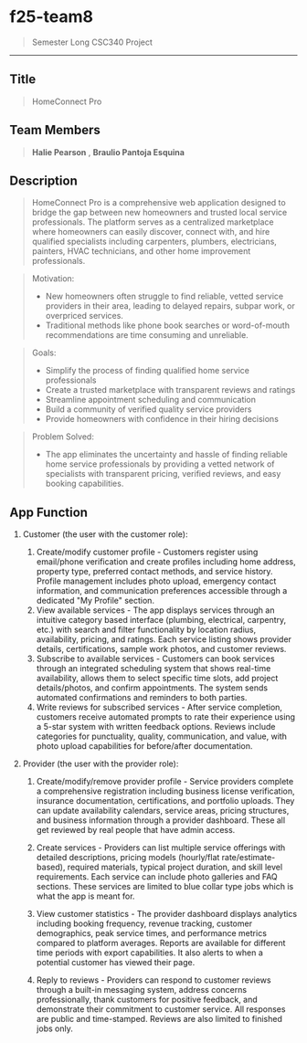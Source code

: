 # f25-team8
>Semester Long CSC340 Project
--------------------------------------------------------------------------
## Title
> HomeConnect Pro

## Team Members
> **Halie Pearson**
  , **Braulio Pantoja Esquina**

## Description

> HomeConnect Pro is a comprehensive web application designed to bridge the gap between new homeowners and trusted local service professionals. The platform serves as a centralized marketplace where homeowners can easily discover, connect with, and hire qualified specialists including carpenters, plumbers, electricians, painters, HVAC technicians, and other home improvement professionals.

>Motivation: 
>- New homeowners often struggle to find reliable, vetted service providers in their area, leading to delayed repairs, subpar work, or overpriced services. 
>- Traditional methods like phone book searches or word-of-mouth recommendations are time consuming and unreliable. 

>Goals:
>- Simplify the process of finding qualified home service professionals 
>- Create a trusted marketplace with transparent reviews and ratings 
>- Streamline appointment scheduling and communication 
>- Build a community of verified quality service providers 
>- Provide homeowners with confidence in their hiring decisions

>Problem Solved: 
>- The app eliminates the uncertainty and hassle of finding reliable home service professionals by providing a vetted network of specialists with transparent pricing, verified reviews, and easy booking capabilities. 

## App Function
1. Customer (the user with the customer role):

     1. Create/modify customer profile - Customers register using email/phone verification and create profiles including home address, property type, preferred contact methods, and service history. Profile management includes photo upload, emergency contact information, and communication preferences accessible through a dedicated "My Profile" section. 
     2. View available services - The app displays services through an intuitive category based interface (plumbing, electrical, carpentry, etc.) with search and filter functionality by location radius, availability, pricing, and ratings. Each service listing shows provider details, certifications, sample work photos, and customer reviews. 
     3. Subscribe to available services - Customers can book services through an integrated scheduling system that shows real-time availability, allows them to select specific time slots, add project details/photos, and confirm appointments. The system sends automated confirmations and reminders to both parties. 
     4. Write reviews for subscribed services - After service completion, customers receive automated prompts to rate their experience using a 5-star system with written feedback options. Reviews include categories for punctuality, quality, communication, and value, with photo upload capabilities for before/after documentation. 

2. Provider (the user with the provider role): 

     1. Create/modify/remove provider profile - Service providers complete a comprehensive registration including business license verification, insurance documentation, certifications, and portfolio uploads. They can update availability calendars, service areas, pricing structures, and business information through a provider dashboard. These all get reviewed by real people that have admin access.

     2. Create services - Providers can list multiple service offerings with detailed descriptions, pricing models (hourly/flat rate/estimate-based), required materials, typical project duration, and skill level requirements. Each service can include photo galleries and FAQ sections. These services are limited to blue collar type jobs which is what the app is meant for.

     3. View customer statistics - The provider dashboard displays analytics including booking frequency, revenue tracking, customer demographics, peak service times, and performance metrics compared to platform averages. Reports are available for different time periods with export capabilities. It also alerts to when a potential customer has viewed their page. 

     4. Reply to reviews - Providers can respond to customer reviews through a built-in messaging system, address concerns professionally, thank customers for positive feedback, and demonstrate their commitment to customer service. All responses are public and time-stamped. Reviews are also limited to finished jobs only.
